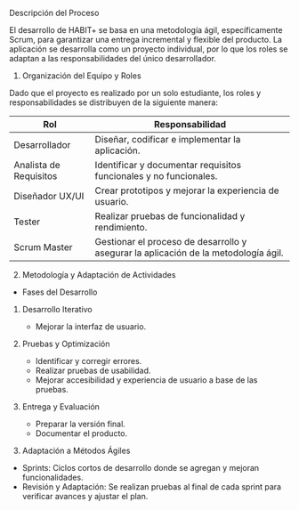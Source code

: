 Descripción del Proceso	


El desarrollo de HABIT+ se basa en una metodología ágil, específicamente Scrum, para garantizar una entrega incremental y flexible del producto. La aplicación se desarrolla como un proyecto individual, por lo que los roles se adaptan a las responsabilidades del único desarrollador.

1) Organización del Equipo y Roles

Dado que el proyecto es realizado por un solo estudiante, los roles y responsabilidades se distribuyen de la siguiente manera:  

| Rol                 | **Responsabilidad** |
|-------------------------|---------------------|
| Desarrollador       | Diseñar, codificar e implementar la aplicación. |
| Analista de Requisitos | Identificar y documentar requisitos funcionales y no funcionales. |
| Diseñador UX/UI     | Crear prototipos y mejorar la experiencia de usuario. |
| Tester             | Realizar pruebas de funcionalidad y rendimiento. |
| Scrum Master       | Gestionar el proceso de desarrollo y asegurar la aplicación de la metodología ágil. |


2) Metodología y Adaptación de Actividades

- Fases del Desarrollo

1. Desarrollo Iterativo 
   - Mejorar la interfaz de usuario.  
   
2. Pruebas y Optimización
   - Identificar y corregir errores.  
   - Realizar pruebas de usabilidad.  
   - Mejorar accesibilidad y experiencia de usuario a base de las pruebas.

3. Entrega y Evaluación 
   - Preparar la versión final.  
   - Documentar el producto.  
   
3) Adaptación a Métodos Ágiles

- Sprints: Ciclos cortos de desarrollo donde se agregan y mejoran funcionalidades.  
- Revisión y Adaptación: Se realizan pruebas al final de cada sprint para verificar avances y ajustar el plan. 
   